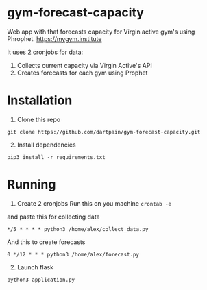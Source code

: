 # gym-forecast-capacity
Web app with that forecasts capacity for Virgin active gym's using Phrophet. https://mygym.institute

It uses 2 cronjobs for data:
1. Collects current capacity via Virgin Active's API
2. Creates forecasts for each gym using Prophet


# Installation
1. Clone this repo

`git clone https://github.com/dartpain/gym-forecast-capacity.git`

2. Install dependencies

`pip3 install -r requirements.txt`


# Running 
1. Create 2 cronjobs
Run this on you machine
`crontab -e`

and paste this  for collecting data

`*/5 * * * * python3 /home/alex/collect_data.py`

And this to create forecasts

`0 */12 * * * python3 /home/alex/forecast.py`

2. Launch flask

`python3 application.py`
